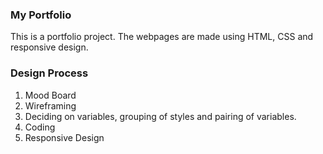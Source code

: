 ### My Portfolio

This is a portfolio project. The webpages are made using HTML, CSS and responsive design.

### Design Process
1. Mood Board
2. Wireframing
3. Deciding on variables, grouping of styles and pairing of variables.
4. Coding
5. Responsive Design

